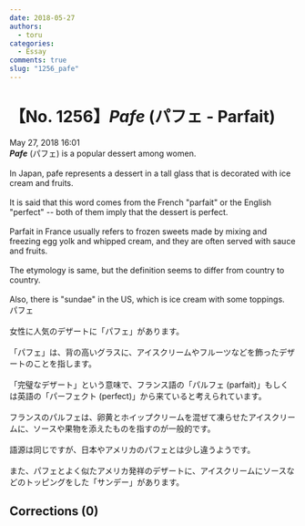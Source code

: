 ```yaml
---
date: 2018-05-27
authors:
  - toru
categories:
  - Essay
comments: true
slug: "1256_pafe"
---
```


# 【No. 1256】<strong><em>Pafe</strong></em> (パフェ - Parfait)
<div class="date">May 27, 2018 16:01</div>
<div id="post"><div id="body_show_ori">
<strong><em>Pafe</strong></em> (パフェ) is a popular dessert among women.<br/><br/>In Japan, pafe represents a dessert in a tall glass that is decorated with ice cream and fruits.<br/><br/>It is said that this word comes from the French "parfait" or the English "perfect" -- both of them imply that the dessert is perfect.<br/><br/>Parfait in France usually refers to frozen sweets made by mixing and freezing egg yolk and whipped cream, and they are often served with sauce and fruits.<br/><br/>The etymology is same, but the definition seems to differ from country to country.<br/><br/>Also, there is "sundae" in the US, which is ice cream with some toppings.
</div></div>

<!-- more -->

<div id="post_ja"><div id="body_show_mo">
パフェ<br/><br/>女性に人気のデザートに「パフェ」があります。<br/><br/>「パフェ」は、背の高いグラスに、アイスクリームやフルーツなどを飾ったデザートのことを指します。<br/><br/>「完璧なデザート」という意味で、フランス語の「パルフェ (parfait)」もしくは英語の「パーフェクト (perfect)」から来ていると考えられています。<br/><br/>フランスのパルフェは、卵黄とホイップクリームを混ぜて凍らせたアイスクリームに、ソースや果物を添えたものを指すのが一般的です。<br/><br/>語源は同じですが、日本やアメリカのパフェとは少し違うようです。<br/><br/>また、パフェとよく似たアメリカ発祥のデザートに、アイスクリームにソースなどのトッピングをした「サンデー」があります。
</div></div>

## Corrections (0)
